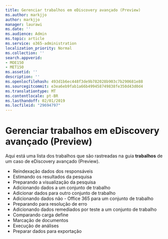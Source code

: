 ```yaml
---
title: Gerenciar trabalhos em eDiscovery avançado (Preview)
ms.author: markjjo
author: markjjo
manager: laurawi
ms.date: ''
ms.audience: Admin
ms.topic: article
ms.service: o365-administration
localization_priority: Normal
ms.collection: ''
search.appverid:
- MOE150
- MET150
ms.assetid: ''
description: ''
ms.openlocfilehash: 493d1b6ec448f3de9b782028b903c7b290681e88
ms.sourcegitcommit: e3ea6eb9fab1a66b499458749838fe350d43d0d4
ms.translationtype: MT
ms.contentlocale: pt-BR
ms.lasthandoff: 02/01/2019
ms.locfileid: "29694797"
---
```

# <a name="manage-jobs-in-advanced-ediscovery-preview"></a>Gerenciar trabalhos em eDiscovery avançado (Preview)

Aqui está uma lista dos trabalhos que são rastreadas na guia **trabalhos** de um caso de eDiscovery avançado (Preview).

- Reindexação dados dos responsáveis
- Estimando os resultados da pesquisa
- Preparando a visualização da pesquisa
- Adicionando dados a um conjunto de trabalho
- Adicionar dados para outro conjunto de trabalho
- Adicionando dados não - Office 365 para um conjunto de trabalho
- Preparando para resolução de erro
- Adicionando dados remediados por teste a um conjunto de trabalho
- Comparando carga define
- Marcação de documentos
- Execução de análises
- Preparar dados para exportação
